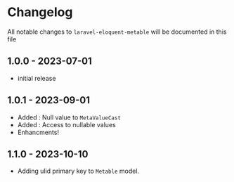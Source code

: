 # Changelog

All notable changes to `laravel-eloquent-metable` will be documented in this file

## 1.0.0 - 2023-07-01

- initial release

## 1.0.1 - 2023-09-01

- Added : Null value to `MetaValueCast`
- Added : Access to nullable values
- Enhancments!

## 1.1.0 - 2023-10-10

- Adding ulid primary key to `Metable` model.
